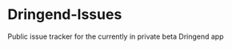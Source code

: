 Dringend-Issues
===============

Public issue tracker for the currently in private beta Dringend app

